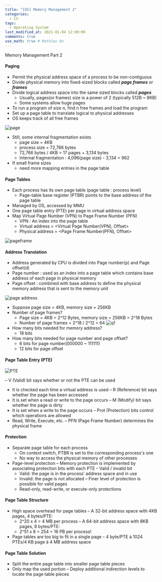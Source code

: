 ```yaml
---
title: "[OS] Memory Management 2"
categories: 
  - CS
tags:
  - Operating System
last_modified_at: 2021-01-04 12:00:00
comments: true
use_math: true # MathJax On
---
```


Memory Management Part 2

#### Paging 
- Permit the physical address space of a process to be non-contiguous
- Divide physical memory into fixed-sized blocks called ***page frames*** or ***frames***
- Divide logical address space into the same sized blocks called ***pages***
  - Usually, pages(or frames) size is a power of 2 (typically 512B ~ 8KB)
  - Some systems allow huge pages
- To run a program of size n, find n free frames and load the program
- Set up a page table to translate logical to physical addresses
- OS keeps track of all free frames

![page](https://user-images.githubusercontent.com/62474292/112705133-c262b780-8ee0-11eb-959c-79f80743d727.JPG)

- Still, some internal fragmentation exists
  - page size = 4KB
  - process size = 72,766 bytes
  - 72,766 bytes / 4KB = 17 pages + 3,134 bytes
  - Internal fragmentation : 4,096(page size) - 3,134 = 962
- If small frame sizes
  - need more mapping entries in the page table

#### Page Tables
- Each process has its own page table (page table : process level)
  - Page-table base register (PTBR) points to the base address of the page table
- Managed by OS, accessed by MMU
- One page table entry (PTE) per page in virtual address space
- Map Virtual Page Number (VPN) to Page Frame Number (PFN)
  - VPN : An index into the page table
  - Virtual address = <Virtual Page Number(VPN), Offset>
  - Physical address = <Page Frame Number(PFN), Offset>

![pageframe](https://user-images.githubusercontent.com/62474292/112714917-1b057500-8f20-11eb-9fc9-6c4ae3e67c44.JPG)


#### Address Translation
- Address generated by CPU is divided into Page number(p) and Page offset(d)
- Page number : used as an index into a page table which contains base address of each page in physical memory
- Page offset : combined with base address to define the physical memory address that is sent to the memory unit 

![page address](https://user-images.githubusercontent.com/62474292/112714963-7fc0cf80-8f20-11eb-9f2c-eaa6e0a362d0.JPG)

- Suppose page size = 4KB, memory size = 256KB
- Number of page frames?
  - Page size = 4KB = 2^12 Bytes, memory size = 256KB = 2^18 Bytes
  - Number of page frames = 2^18 / 2^12 = 64
  ![q1](https://user-images.githubusercontent.com/62474292/112715989-11334000-8f27-11eb-9cb2-9c3f40860671.JPG)
- How many bits needed for memory address?
  - 18 bits
- How many bits needed for page number and page offset?
  - 6 bits for page number(000000 ~ 111111)
  - 12 bits for page offset

#### Page Table Entry (PTE)

![PTE](https://user-images.githubusercontent.com/62474292/112716099-a9c9c000-8f27-11eb-8606-343c3c287cd4.JPG)

– V (Valid) bit says whether or not the PTE can be used
  - It is checked each time a virtual address is used
– R (Reference) bit says whether the page has been accessed
  - It is set when a read or write to the page occurs
– M (Modify) bit says whether the page is dirty
  - It is set when a write to the page occurs
– Prot (Protection) bits control which operations are allowed 
  - Read, Write, Execute, etc.
– PFN (Page Frame Number) determines the physical frame

#### Protection

- Separate page table for each process
  - On context switch, PTBR is set to the corresponding process's one
  - No way to access the physical memory of other processes
- Page-level protection
  – Memory protection is implemented by associating protection bits with each PTE
  – Valid / invalid bit
    - Valid: the page is in the process’ address space and in use
    - Invalid: the page is not allocated
  – Finer level of protection is possible for valid pages
    - Read-only, read-write, or execute-only protections

#### Page Table Structure
- High space overhead for page tables
  – A 32-bit address space with 4KB pages, 4 bytes/PTE:
    - 2^20 x 4 = 4 MB per process
  – A 64-bit address space with 8KB pages, 8 bytes/PTE:
    - 2^51 x 8 = 254 = 16 PB per process!
- Page tables are too big to fit in a single page
  – 4 byte/PTE à 1024 PTEs/4 KB page à 4 MB address space

#### Page Table Solution
- Split the entire page table into smaller page table pieces
- Only map the used portion
– Deploy additional indirection levels to locate the page table pieces

